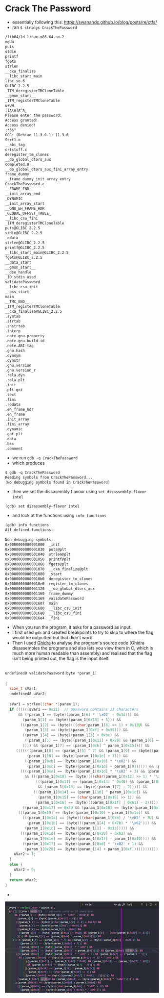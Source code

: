 # Crack The Password

-   essentially following this: https://swanandx.github.io/blog/posts/re/ctfs/
-   ran `$ strings CrackThePassword`

```
/lib64/ld-linux-x86-64.so.2
mgUa
puts
stdin
printf
fgets
strlen
__cxa_finalize
__libc_start_main
libc.so.6
GLIBC_2.2.5
_ITM_deregisterTMCloneTable
__gmon_start__
_ITM_registerTMCloneTable
u+UH
[]A\A]A^A_
Please enter the password:
Access granted!
Access denied!
;*3$"
GCC: (Debian 11.3.0-1) 11.3.0
Scrt1.o
__abi_tag
crtstuff.c
deregister_tm_clones
__do_global_dtors_aux
completed.0
__do_global_dtors_aux_fini_array_entry
frame_dummy
__frame_dummy_init_array_entry
CrackThePassword.c
__FRAME_END__
__init_array_end
_DYNAMIC
__init_array_start
__GNU_EH_FRAME_HDR
_GLOBAL_OFFSET_TABLE_
__libc_csu_fini
_ITM_deregisterTMCloneTable
puts@GLIBC_2.2.5
stdin@GLIBC_2.2.5
_edata
strlen@GLIBC_2.2.5
printf@GLIBC_2.2.5
__libc_start_main@GLIBC_2.2.5
fgets@GLIBC_2.2.5
__data_start
__gmon_start__
__dso_handle
_IO_stdin_used
validatePassword
__libc_csu_init
__bss_start
main
__TMC_END__
_ITM_registerTMCloneTable
__cxa_finalize@GLIBC_2.2.5
.symtab
.strtab
.shstrtab
.interp
.note.gnu.property
.note.gnu.build-id
.note.ABI-tag
.gnu.hash
.dynsym
.dynstr
.gnu.version
.gnu.version_r
.rela.dyn
.rela.plt
.init
.plt.got
.text
.fini
.rodata
.eh_frame_hdr
.eh_frame
.init_array
.fini_array
.dynamic
.got.plt
.data
.bss
.comment
```

-   we run `gdb -q CrackThePassword`
-   which produces

```
$ gdb -q CrackThePassword
Reading symbols from CrackThePassword...
(No debugging symbols found in CrackThePassword)
```

-   then we set the dissasembly flavour using `set disassembly-flavor intel`

```
(gdb) set disassembly-flavor intel
```

-   and look at the functions using `info functions`

```shell
(gdb) info functions
All defined functions:

Non-debugging symbols:
0x0000000000001000  _init
0x0000000000001030  puts@plt
0x0000000000001040  strlen@plt
0x0000000000001050  printf@plt
0x0000000000001060  fgets@plt
0x0000000000001070  __cxa_finalize@plt
0x0000000000001080  _start
0x00000000000010b0  deregister_tm_clones
0x00000000000010e0  register_tm_clones
0x0000000000001120  __do_global_dtors_aux
0x0000000000001160  frame_dummy
0x0000000000001169  validatePassword
0x0000000000001607  main
0x0000000000001680  __libc_csu_init
0x00000000000016e0  __libc_csu_fini
0x00000000000016e4  _fini
```

-   When you run the program, it asks for a password as input.
-   I first used `gdb` and created breakpoints to try to skip to where the flag would be outputted but that didn't work
-   Then I used [Ghidra]() to analyse the program's source code (Ghidra disassembles the programs and also lets you view them in C, which is much more human readable than assembly) and realised that the flag isn't being printed out, the flag is the input itself.

```c

undefined8 validatePassword(byte *param_1)

{
  size_t sVar1;
  undefined8 uVar2;

  sVar1 = strlen((char *)param_1);
  if ((((((sVar1 == 0x21)  // password contains 33 characters
      && (*param_1 == (byte)(param_1[6] * '\x02' - 0x1d))) &&
        (param_1[1] == (byte)(param_1[0x13] + 5))) &&
       (((param_1[2] == (byte)(((char)param_1[8] >> 1) + 0x13U) &&
         (param_1[3] == (byte)(param_1[0xf] + 0x35))) &&
        ((param_1[4] == (byte)(param_1[3] + 0xbc) &&
         ((param_1[5] == (byte)(param_1[0x11] + 0x28) && (param_1[6] == (char)param_1[0x16] >> 1))))
        )))) && (param_1[7] == (param_1[0xb] ^ param_1[0x15]))) &&
     (((((((param_1[8] == (param_1[5] ^ 7) && (param_1[9] == (byte)(param_1[0xe] - 0x21))) &&
          (param_1[10] == (byte)(param_1[0x1e] + 7))) &&
         ((param_1[0xb] == (byte)(param_1[0x10] * '\x02') &&
          (param_1[0xc] == (byte)(param_1[0x1d] + param_1[9]))))) && (param_1[0xd] == 0x31)) &&
       ((((param_1[0xe] == (byte)(param_1[0x1d] * '\x02' + 3) && (param_1[0xf] == (*param_1 ^ 5)))
         && (((param_1[0x10] == (byte)(((char)param_1[0x12] >> 1) * '\x02') &&
              (((param_1[0x11] == (param_1[0x14] ^ 0x40) && (param_1[0x12] == (param_1[0x17] ^ 10)))
               && (param_1[0x13] == (byte)(param_1[7] - 2))))) &&
             (((param_1[0x14] == (param_1[10] ^ param_1[0x1c]) &&
               (param_1[0x15] == (char)param_1[0x19] >> 1)) &&
              (param_1[0x16] == (byte)((param_1[0x1f] | 0x61) - 2))))))) &&
        ((param_1[0x17] == 0x39 && (param_1[0x18] == (byte)(param_1[0x12] * '\x02'))))))) &&
      (((param_1[0x19] == (byte)(param_1[0x10] + param_1[0x1a]) &&
        (((param_1[0x1a] == (byte)((char)param_1[0xb] / '\x02' + 7U) &&
          (param_1[0x1b] == (byte)((param_1[4] + 0x7b) * '\x02'))) &&
         (param_1[0x1c] == (byte)(param_1[1] - 0x13))))) &&
       (((param_1[0x1d] == (byte)(param_1[0x20] + 0xb3) &&
         (param_1[0x1e] == (byte)(param_1[0x1f] - param_1[0x10]))) &&
        ((param_1[0x1f] == (byte)(param_1[0xd] * '\x02' + 1) &&
         (param_1[0x20] == (byte)(param_1[4] + param_1[0xf]))))))))))) {
    uVar2 = 1;
  }
  else {
    uVar2 = 0;
  }
  return uVar2;
}
```
* 
![](2022-07-17-10-14-01.png)